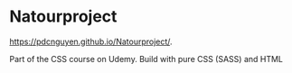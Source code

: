 # Natourproject
https://pdcnguyen.github.io/Natourproject/.

Part of the CSS course on Udemy. Build with pure CSS (SASS) and HTML
